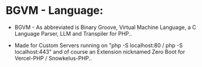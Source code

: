 # BGVM - Language:

* BGVM - As abbreviated is Binary Groove, Virtual Machine Language, a C Language Parser, LLM and Transpiler for PHP..

* Made for Custom Servers running on "php -S localhost:80 / php -S localhost:443" and of course an Extension nicknamed Zero Boot for Vercel-PHP / Snowkelus-PHP..
